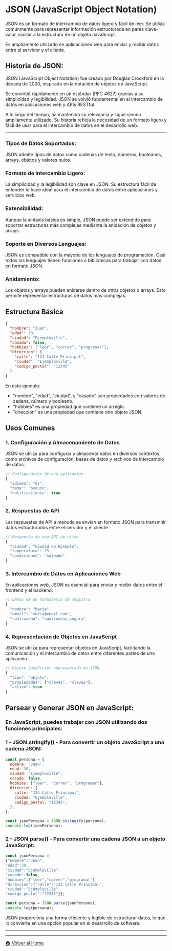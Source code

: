 # JSON (JavaScript Object Notation)

JSON es un formato de intercambio de datos ligero y fácil de leer. Se utiliza comúnmente para representar información estructurada en pares clave-valor, similar a la estructura de un objeto JavaScript.

Es ampliamente utilizado en aplicaciones web para enviar y recibir datos entre el servidor y el cliente.

## Historia de JSON:

JSON (JavaScript Object Notation) fue creado por Douglas Crockford en la década de 2000, inspirado en la notación de objetos de JavaScript.

Se convirtió rápidamente en un estándar (RFC 4627) gracias a su simplicidad y legibilidad. JSON se volvió fundamental en el intercambio de datos en aplicaciones web y APIs RESTful.

A lo largo del tiempo, ha mantenido su relevancia y sigue siendo ampliamente utilizado. Su historia refleja la necesidad de un formato ligero y fácil de usar para el intercambio de datos en el desarrollo web.

---

### Tipos de Datos Soportados:

JSON admite tipos de datos como cadenas de texto, números, booleanos, arrays, objetos y valores nulos.

### Formato de Intercambio Ligero:

La simplicidad y la legibilidad son clave en JSON. Su estructura fácil de entender lo hace ideal para el intercambio de datos entre aplicaciones y servicios web.

### Extensibilidad:

Aunque la sintaxis básica es simple, JSON puede ser extendido para soportar estructuras más complejas mediante la anidación de objetos y arrays.

### Soporte en Diversos Lenguajes:

JSON es compatible con la mayoría de los lenguajes de programación. Casi todos los lenguajes tienen funciones o bibliotecas para trabajar con datos en formato JSON.

### Anidamiento:

Los objetos y arrays pueden anidarse dentro de otros objetos o arrays.
Esto permite representar estructuras de datos más complejas.

## Estructura Básica

```json
{
  "nombre": "Juan",
  "edad": 30,
  "ciudad": "Ejemploville",
  "casado": false,
  "hobbies": ["leer", "correr", "programar"],
  "direccion": {
    "calle": "123 Calle Principal",
    "ciudad": "Ejemploville",
    "codigo_postal": "12345"
  }
}
```

En este ejemplo:

- "nombre", "edad", "ciudad", y "casado" son propiedades con valores de cadena, número y booleano.
- "hobbies" es una propiedad que contiene un arreglo.
- "direccion" es una propiedad que contiene otro objeto JSON.

## Usos Comunes

### 1. Configuración y Almacenamiento de Datos

JSON se utiliza para configurar y almacenar datos en diversos contextos, como archivos de configuración, bases de datos y archivos de intercambio de datos.

```js
// Configuración de una aplicación
{
  "idioma": "es",
  "tema": "oscuro",
  "notificaciones": true
}
```

### 2. Respuestas de API

Las respuestas de API a menudo se envían en formato JSON para transmitir datos estructurados entre el servidor y el cliente.

```js
// Respuesta de una API de clima
{
  "ciudad": "Ciudad de Ejemplo",
  "temperatura": 25,
  "condiciones": "soleado"
}
```

### 3. Intercambio de Datos en Aplicaciones Web

En aplicaciones web, JSON es esencial para enviar y recibir datos entre el frontend y el backend.

```js
// Datos de un formulario de registro
{
  "nombre": "Maria",
  "email": "maria@email.com",
  "contrasena": "contrasena_segura"
}
```

### 4. Representación de Objetos en JavaScript

JSON se utiliza para representar objetos en JavaScript, facilitando la comunicación y el intercambio de datos entre diferentes partes de una aplicación.

```js
// Objeto JavaScript representado en JSON
{
  "tipo": "objeto",
  "propiedades": ["clave1", "clave2"],
  "activo": true
}
```

## Parsear y Generar JSON en JavaScript:

### En JavaScript, puedes trabajar con JSON utilizando dos funciones principales:

### 1 - JSON.stringify() - Para convertir un objeto JavaScript a una cadena JSON:

```js
const persona = {
  nombre: "Juan",
  edad: 30,
  ciudad: "Ejemploville",
  casado: false,
  hobbies: ["leer", "correr", "programar"],
  direccion: {
    calle: "123 Calle Principal",
    ciudad: "Ejemploville",
    codigo_postal: "12345",
  },
};

const jsonPersona = JSON.stringify(persona);
console.log(jsonPersona);
```

### 2 - JSON.parse() - Para convertir una cadena JSON a un objeto JavaScript:

```js
const jsonPersona =
{"nombre":"Juan",
"edad":30,
"ciudad":"Ejemploville",
"casado":false,
"hobbies":["leer","correr","programar"],
"direccion":{"calle":"123 Calle Principal",
"ciudad":"Ejemploville",
"codigo_postal":"12345"}};

const persona = JSON.parse(jsonPersona);
console.log(persona);

```

JSON proporciona una forma eficiente y legible de estructurar datos, lo que lo convierte en una opción popular en el desarrollo de software.

---
---

[🏠 Volver al Home](../README.md)